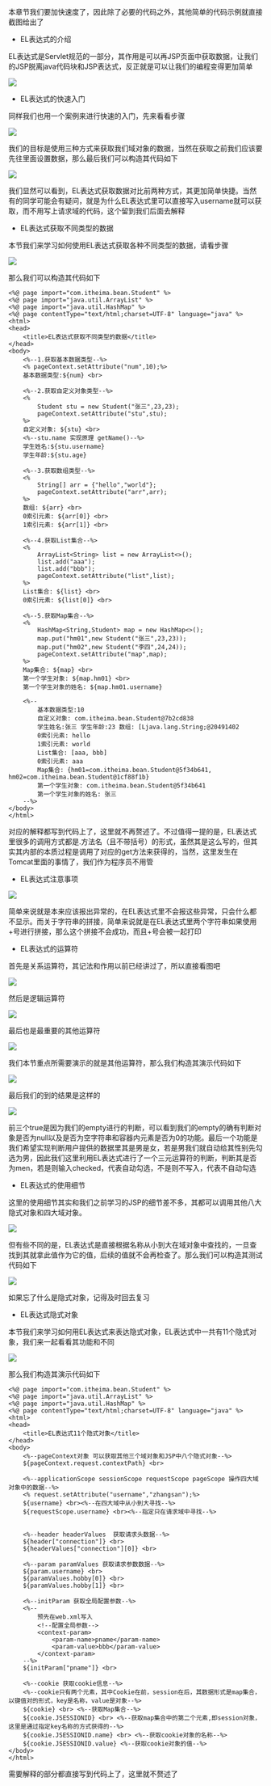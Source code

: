 本章节我们要加快速度了，因此除了必要的代码之外，其他简单的代码示例就直接截图给出了

- EL表达式的介绍

EL表达式是Servlet规范的一部分，其作用是可以再JSP页面中获取数据，让我们的JSP脱离java代码块和JSP表达式，反正就是可以让我们的编程变得更加简单

![](D:/Rolin的学习笔记/youdaonote-pull/youdaonote/youdaonote-images/WEBRESOURCE9fae2351c63e164480531ca3d18955d5.png)

- EL表达式的快速入门

同样我们也用一个案例来进行快速的入门，先来看看步骤

![](D:/Rolin的学习笔记/youdaonote-pull/youdaonote/youdaonote-images/WEBRESOURCE76dc0fb95a253b8489517bcc31a3dc6b.png)

我们的目标是使用三种方式来获取我们域对象的数据，当然在获取之前我们应该要先往里面设置数据，那么最后我们可以构造其代码如下

![](D:/Rolin的学习笔记/youdaonote-pull/youdaonote/youdaonote-images/WEBRESOURCEa4d1df81ae9386176645f5cf6212d261.png)

我们显然可以看到，EL表达式获取数据对比前两种方式，其更加简单快捷。当然有的同学可能会有疑问，就是为什么EL表达式里可以直接写入username就可以获取，而不用写上请求域的代码，这个留到我们后面去解释

- EL表达式获取不同类型的数据

本节我们来学习如何使用EL表达式获取各种不同类型的数据，请看步骤

![](D:/Rolin的学习笔记/youdaonote-pull/youdaonote/youdaonote-images/WEBRESOURCE512143b89dbb02b74d997764a56075e7.png)

那么我们可以构造其代码如下

```
<%@ page import="com.itheima.bean.Student" %>
<%@ page import="java.util.ArrayList" %>
<%@ page import="java.util.HashMap" %>
<%@ page contentType="text/html;charset=UTF-8" language="java" %>
<html>
<head>
    <title>EL表达式获取不同类型的数据</title>
</head>
<body>
    <%--1.获取基本数据类型--%>
    <% pageContext.setAttribute("num",10);%>
    基本数据类型:${num} <br>

    <%--2.获取自定义对象类型--%>
    <%
        Student stu = new Student("张三",23,23);
        pageContext.setAttribute("stu",stu);
    %>
    自定义对象: ${stu} <br>
    <%--stu.name 实现原理 getName()--%>
    学生姓名:${stu.username}
    学生年龄:${stu.age}

    <%--3.获取数组类型--%>
    <%
        String[] arr = {"hello","world"};
        pageContext.setAttribute("arr",arr);
    %>
    数组: ${arr} <br>
    0索引元素: ${arr[0]} <br>
    1索引元素: ${arr[1]} <br>

    <%--4.获取List集合--%>
    <%
        ArrayList<String> list = new ArrayList<>();
        list.add("aaa");
        list.add("bbb");
        pageContext.setAttribute("list",list);
    %>
    List集合: ${list} <br>
    0索引元素: ${list[0]} <br>

    <%--5.获取Map集合--%>
    <%
        HashMap<String,Student> map = new HashMap<>();
        map.put("hm01",new Student("张三",23,23));
        map.put("hm02",new Student("李四",24,24));
        pageContext.setAttribute("map",map);
    %>
    Map集合: ${map} <br>
    第一个学生对象: ${map.hm01} <br>
    第一个学生对象的姓名: ${map.hm01.username}

    <%--
        基本数据类型:10
        自定义对象: com.itheima.bean.Student@7b2cd838
        学生姓名:张三 学生年龄:23 数组: [Ljava.lang.String;@20491402
        0索引元素: hello
        1索引元素: world
        List集合: [aaa, bbb]
        0索引元素: aaa
        Map集合: {hm01=com.itheima.bean.Student@5f34b641, hm02=com.itheima.bean.Student@1cf88f1b}
        第一个学生对象: com.itheima.bean.Student@5f34b641
        第一个学生对象的姓名: 张三
    --%>
</body>
</html>

```

对应的解释都写到代码上了，这里就不再赘述了。不过值得一提的是，EL表达式里很多的调用方式都是.方法名（且不带括号）的形式，虽然其是这么写的，但其实其内部的本质过程是调用了对应的get方法来获得的，当然，这里发生在Tomcat里面的事情了，我们作为程序员不用管

- EL表达式注意事项

![](D:/Rolin的学习笔记/youdaonote-pull/youdaonote/youdaonote-images/WEBRESOURCE0e445d449a232d3ae1e0512950b0a813.png)

简单来说就是本来应该报出异常的，在EL表达式里不会报这些异常，只会什么都不显示。而关于字符串的拼接，简单来说就是在EL表达式里两个字符串如果使用+号进行拼接，那么这个拼接不会成功，而且+号会被一起打印

- EL表达式的运算符

首先是关系运算符，其记法和作用以前已经讲过了，所以直接看图吧

![](D:/Rolin的学习笔记/youdaonote-pull/youdaonote/youdaonote-images/WEBRESOURCE8555132ea28902b152c9ab24f81fe2c1.png)

然后是逻辑运算符

![](D:/Rolin的学习笔记/youdaonote-pull/youdaonote/youdaonote-images/WEBRESOURCE8b06011917fc626b83875826c82761d3.png)

最后也是最重要的其他运算符

![](D:/Rolin的学习笔记/youdaonote-pull/youdaonote/youdaonote-images/WEBRESOURCE95937f99708c4cc2b2874159c5d99da5.png)

我们本节重点所需要演示的就是其他运算符，那么我们构造其演示代码如下

![](D:/Rolin的学习笔记/youdaonote-pull/youdaonote/youdaonote-images/WEBRESOURCEeff7a7f49c8db648f6910ea54709bcb7.png)

最后我们的到的结果是这样的

![](D:/Rolin的学习笔记/youdaonote-pull/youdaonote/youdaonote-images/WEBRESOURCEba419ea4c8fc930b70e630915081da25.png)

前三个true是因为我们的empty进行的判断，可以看到我们的empty的确有判断对象是否为null以及是否为空字符串和容器内元素是否为0的功能。最后一个功能是我们希望实现判断用户提供的数据里其是男是女，若是男我们就自动给其性别先勾选为男，因此我们这里利用EL表达式进行了一个三元运算符的判断，判断其是否为men，若是则输入checked，代表自动勾选，不是则不写入，代表不自动勾选

- EL表达式的使用细节

这里的使用细节其实和我们之前学习的JSP的细节差不多，其都可以调用其他八大隐式对象和四大域对象。

![](D:/Rolin的学习笔记/youdaonote-pull/youdaonote/youdaonote-images/WEBRESOURCEd71feea66179e0281f3255cce9450af6.png)

但有些不同的是，EL表达式是直接根据名称从小到大在域对象中查找的，一旦查找到其就拿此值作为它的值，后续的值就不会再检查了。那么我们可以构造其测试代码如下

![](D:/Rolin的学习笔记/youdaonote-pull/youdaonote/youdaonote-images/WEBRESOURCE65cafa2ec1cd6b973839371fb5704534.png)

如果忘了什么是隐式对象，记得及时回去复习

- EL表达式隐式对象

本节我们来学习如何用EL表达式来表达隐式对象，EL表达式中一共有11个隐式对象，我们来一起看看其功能和不同

![](D:/Rolin的学习笔记/youdaonote-pull/youdaonote/youdaonote-images/WEBRESOURCE161370efbc9ceb1f28f4b97d094fc31e.png)

那么我们构造其演示代码如下

```
<%@ page import="com.itheima.bean.Student" %>
<%@ page import="java.util.ArrayList" %>
<%@ page import="java.util.HashMap" %>
<%@ page contentType="text/html;charset=UTF-8" language="java" %>
<html>
<head>
    <title>EL表达式11个隐式对象</title>
</head>
<body>
    <%--pageContext对象 可以获取其他三个域对象和JSP中八个隐式对象--%>
    ${pageContext.request.contextPath} <br>

    <%--applicationScope sessionScope requestScope pageScope 操作四大域对象中的数据--%>
    <% request.setAttribute("username","zhangsan");%>
    ${username} <br><%--在四大域中从小到大寻找--%>
    ${requestScope.username} <br><%--指定只在请求域中寻找--%>


    <%--header headerValues  获取请求头数据--%>
    ${header["connection"]} <br>
    ${headerValues["connection"][0]} <br>

    <%--param paramValues 获取请求参数数据--%>
    ${param.username} <br>
    ${paramValues.hobby[0]} <br>
    ${paramValues.hobby[1]} <br>

    <%--initParam 获取全局配置参数--%>
    <%--
        预先在web.xml写入
        <!--配置全局参数-->
        <context-param>
            <param-name>pname</param-name>
            <param-value>bbb</param-value>
        </context-param>
    --%>
    ${initParam["pname"]} <br>

    <%--cookie 获取cookie信息--%>
    <%--cookie只有两个元素，其中Cookie在前，session在后，其数据形式是map集合，以键值对的形式，key是名称，value是对象--%>
    ${cookie} <br> <%--获取Map集合--%>
    ${cookie.JSESSIONID} <br> <%--获取map集合中的第二个元素,即session对象，这里是通过指定key名称的方式获得的--%>
    ${cookie.JSESSIONID.name} <br> <%--获取cookie对象的名称--%>
    ${cookie.JSESSIONID.value} <%--获取cookie对象的值--%>
</body>
</html>
```

需要解释的部分都直接写到代码上了，这里就不赘述了

